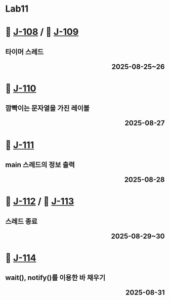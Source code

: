 # Lab11

# 📖 [J-108](./J_108.md) / 📖 [J-109](./J_109.md)
**타이머 스레드** <p align='right'>2025-08-25~26</p>
---
# 📖 [J-110](./J_110.md)
**깜빡이는 문자열을 가진 레이블** <p align='right'>2025-08-27</p>
---
# 📖 [J-111](./J_111.md)
**main 스레드의 정보 출력** <p align='right'>2025-08-28</p>
---
# 📖 [J-112](./J_112.md) / 📖 [J-113](./J_113.md)
**스레드 종료** <p align='right'>2025-08-29~30</p>
---
# 📖 [J-114](./J_114.md)
**wait(), notify()를 이용한 바 채우기** <p align='right'>2025-08-31</p>
---
